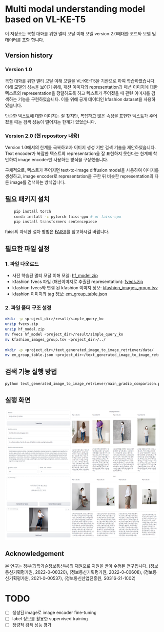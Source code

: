 # Multi modal understanding model based on VL-KE-T5
이 저장소는 복합 대화를 위한 멀티 모달 이해 모델 version 2.0에대한 코드와 모델 및 데이터를 포함 합니다.
## Version history
### Version 1.0
복합 대화를 위한 멀티 모달 이해 모델을 VL-KE-T5을 기반으로 하여 학습하였습니다.
이해 모델의 성능을 보이기 위해, 패션 이미지의 representation과 패션 이미지에 대한 텍스트의 representation을 
정렬하도록 하고 텍스트가 주어졌을 때 관련 이미지를 검색하는 기능을 구현하였습니다.
이를 위해 공개 데이터인 kfashion dataset을 사용하였습니다.

단순한 텍스트에 대한 이미지는 잘 찾지만, 복잡하고 많은 속성을 표현한 텍스트가 주어졌을 때는 검색 성능이 떨어지는 한계가 있었습니다.

### Version 2.0 (현 repository 내용)
Version 1.0에서의 한계를 극복하고자 이미지 생성 기반 검색 기술을 제안하였습니다. Text encoder가 복잡한 텍스트의 representation을 잘 표현하지 못한다는 한계에 착안하여 image encoder만 사용하는 방식을 구상했습니다.

구체적으로, 텍스트가 주어지면 text-to-image diffusion model을 사용하여 이미지를 생성하고, image encoder로 representation을 구한 뒤 비슷한 representation의 다른 image를 검색하는 방식입니다.
                    

## 필요 패키지 설치

```bash
    pip install torch
    conda install -c pytorch faiss-gpu # or faiss-cpu
    pip install transformers sentencepiece
```

faiss의 자세한 설차 방법은 [FAISS](https://github.com/facebookresearch/faiss/blob/main/INSTALL.md)를 참고하시길 바랍니다.

## 필요한 파일 설정
### 1. 파일 다운로드
- 사전 학습된 멀티 모달 이해 모델: [hf_model.zip](https://drive.google.com/file/d/1OegOe60tNlcmq4b0kF5vcDax27q5_D6n/view?usp=sharing)
- kfashion fvecs 파일 (패션이미지로 추출된 representation): [fvecs.zip](https://drive.google.com/file/d/11ogSDF8kb6lJIEXydbA0lt6-uxgTyx3x/view?usp=sharing)
- kfashion fvecs와 연결 된 kfashion 이미지 정보: [kfashion_images_group.tsv](https://drive.google.com/file/d/1d1VKIJ8Ow1sQFF4aPJJm3cgxPdvN1RNd/view?usp=sharing)
- kfashion 이미지의 tag 정보: [em_group_table.json](https://drive.google.com/file/d/1FsvvOrON8AvdCKaXbTUwbGUq-MgBgp3j/view?usp=sharing)
### 2. 파일 폴더 구조 설정
```bash
mkdir -p <project_dir>/result/simple_query_ko
unzip fvecs.zip
unzip hf_model.zip
mv fvecs hf_model <project_dir>/result/simple_query_ko
mv kfashion_images_group.tsv <project_dir>/../

mkdir -p <project_dir>/text_generated_image_to_image_retriever/data/
mv em_group_table.json <project_dir>/text_generated_image_to_image_retriever/data
```

## 검색 기능 실행 방법

```bash
python text_generated_image_to_image_retriever/main_gradio_comparison.py
```

## 실행 화면
![image retriever based on image generation](./images/screenshot.png)



## Acknowledgement

본 연구는 정부(과학기술정보통신부)의 재원으로 지원을 받아 수행된 연구입니다. (정보통신기획평가원, 2022-0-00320), (정보통신기획평가원, 2022-0-00608), (정보통신기획평가원, 2021-0-00537), (정보통신산업진흥원, S0316-21-1002)

# TODO

- [ ] 생성된 image로 image encoder fine-tuning
- [ ] label 정보를 활용한 supervised training
- [ ] 정량적 검색 성능 평가
